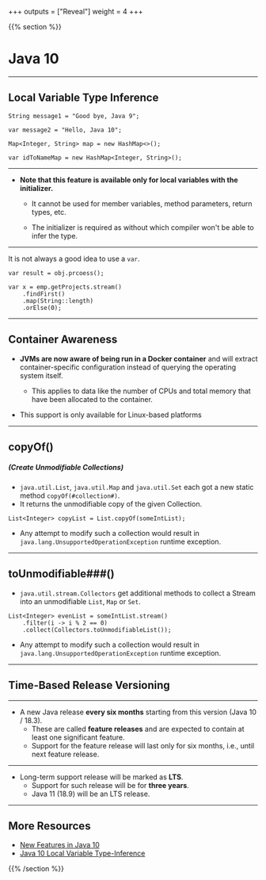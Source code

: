 +++
outputs = ["Reveal"]
weight = 4
+++

{{% section %}}

# Java 10

---

##  Local Variable Type Inference


```java{}
String message1 = "Good bye, Java 9";

var message2 = "Hello, Java 10";
```

```java{}
Map<Integer, String> map = new HashMap<>();

var idToNameMap = new HashMap<Integer, String>();
```

---

- **Note that this feature is available only for local variables with the initializer.**
  - It cannot be used for member variables, method parameters, return types, etc.
    
  - The initializer is required as without which compiler won't be able to infer the type.
    
---

It is not always a good idea to use a `var`.

```java{}
var result = obj.prcoess();
    
var x = emp.getProjects.stream()
    .findFirst()
    .map(String::length)
    .orElse(0);
```

---

## Container Awareness

- **JVMs are now aware of being run in a Docker container** and will extract container-specific configuration instead of querying the operating system itself.
  - This applies to data like the number of CPUs and total memory that have been allocated to the container.
    
- This support is only available for Linux-based platforms


---

## copyOf()
##### (Create Unmodifiable Collections)

- `java.util.List`, `java.util.Map` and `java.util.Set` each got a new static method `copyOf(#collection#)`.
- It returns the unmodifiable copy of the given Collection.

```java{}
List<Integer> copyList = List.copyOf(someIntList);
```

- Any attempt to modify such a collection would result in `java.lang.UnsupportedOperationException` runtime exception.

---

## toUnmodifiable###()

- `java.util.stream.Collectors` get additional methods to collect a Stream into an unmodifiable `List`, `Map` or `Set`.


```java{}
List<Integer> evenList = someIntList.stream()
    .filter(i -> i % 2 == 0)
    .collect(Collectors.toUnmodifiableList());
```

- Any attempt to modify such a collection would result in `java.lang.UnsupportedOperationException` runtime exception.


---

## Time-Based Release Versioning

---

- A new Java release **every six months** starting from this version (Java 10 / 18.3).
  - These are called **feature releases** and are expected to contain at least one significant feature.
  - Support for the feature release will last only for six months, i.e., until next feature release.
  
---

- Long-term support release will be marked as **LTS**.
  - Support for such release will be for **three years**.
  - Java 11 (18.9) will be an LTS release.

---

## More Resources

- [New Features in Java 10](https://www.baeldung.com/java-10-overview)
- [Java 10 Local Variable Type-Inference](https://www.baeldung.com/java-10-local-variable-type-inference)

{{% /section %}}
